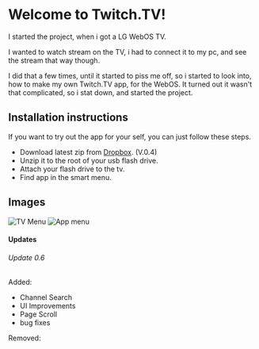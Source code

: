 # Welcome to Twitch.TV!
I started the project, when i got a LG WebOS TV.

I wanted to watch stream on the TV, i had to connect it to my pc, and see the stream that way though.

I did that a few times, until it started to piss me off, so i started to look into, how to make my own Twitch.TV app, for the WebOS. It turned out it wasn't that complicated, so i stat down, and started the project.

## Installation instructions
If you want to try out the app for your self, you can just follow these steps.

* Download latest zip from [Dropbox](https://www.dropbox.com/s/7np16b29jye3lfk/TwitchTV.zip?dl=0). (V.0.4)
* Unzip it to the root of your usb flash drive.
* Attach your flash drive to the tv.
* Find app in the smart menu.

## Images
![TV Menu](http://i.imgur.com/y6IabsX.jpg)
![App menu](http://i.imgur.com/osbAh3E.jpg)


#### Updates
###### Update 0.6
Added:
+ Channel Search
+ UI Improvements
 + Page Scroll
 + bug fixes

Removed:

